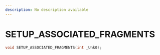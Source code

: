 ```yaml
---
description: No description available 
---
```


# SETUP_ASSOCIATED_FRAGMENTS

```cpp
void SETUP_ASSOCIATED_FRAGMENTS(int _Unk0);
```